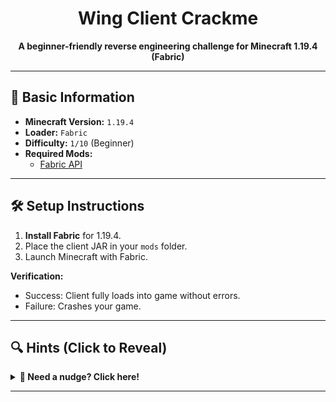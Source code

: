 <h1 align="center">Wing Client Crackme</h1>

<p align="center">
  <strong>A beginner-friendly reverse engineering challenge for Minecraft 1.19.4 (Fabric)</strong>
</p>

---

## 📌 Basic Information  
- **Minecraft Version:** `1.19.4`  
- **Loader:** `Fabric`  
- **Difficulty:** `1/10` (Beginner)  
- **Required Mods:**  
  - [Fabric API](https://modrinth.com/mod/fabric-api/versions?g=1.19.4)  

---

## 🛠️ Setup Instructions  
1. **Install Fabric** for 1.19.4.  
2. Place the client JAR in your `mods` folder.  
3. Launch Minecraft with Fabric.

**Verification:**  
- Success: Client fully loads into game without errors.  
- Failure: Crashes your game.  

---

## 🔍 Hints (Click to Reveal)  
<details>  
<summary><strong>🚩 Need a nudge? Click here!</strong></summary>  

1. **Authentication Bypass:**  
   - The client uses offline-mode auth (no server checks).  

2. **HWID Whitelist:**  
   - Valid HWIDs are stored in:  
     ```plaintext
     assets/mousetweaks/security.txt  
     ```  

3. **HWID Generation:**  
   - The client fetches HWID using a **PowerShell script** (check runtime commands).  
</details>  


---
